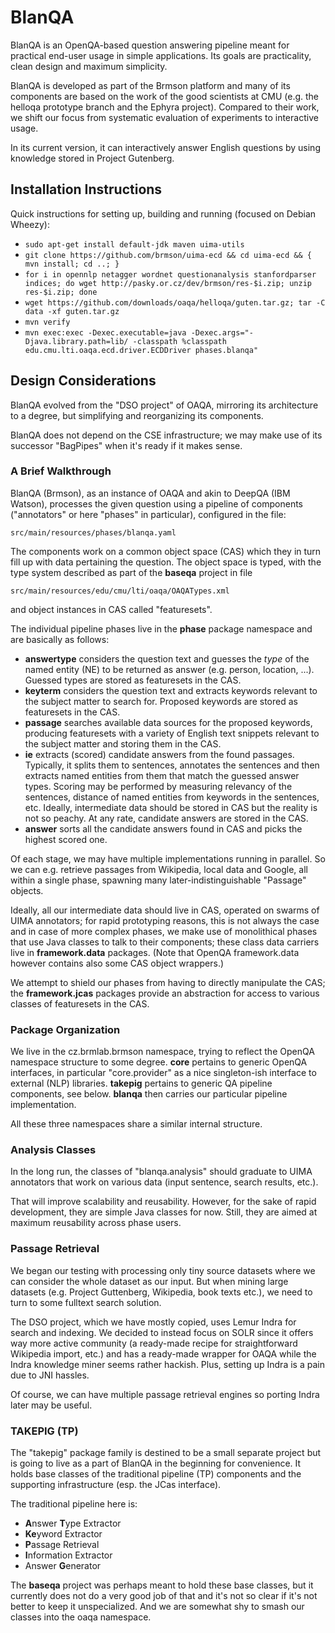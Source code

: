 BlanQA
======

BlanQA is an OpenQA-based question answering pipeline meant for practical
end-user usage in simple applications.  Its goals are practicality, clean
design and maximum simplicity.

BlanQA is developed as part of the Brmson platform and many of its components
are based on the work of the good scientists at CMU (e.g. the helloqa prototype
branch and the Ephyra project).  Compared to their work, we shift our focus
from systematic evaluation of experiments to interactive usage.

In its current version, it can interactively answer English questions
by using knowledge stored in Project Gutenberg.

## Installation Instructions

Quick instructions for setting up, building and running (focused on Debian Wheezy):
  * ``sudo apt-get install default-jdk maven uima-utils``
  * ``git clone https://github.com/brmson/uima-ecd && cd uima-ecd && { mvn install; cd ..; }``
  * ``for i in opennlp netagger wordnet questionanalysis stanfordparser indices; do wget http://pasky.or.cz/dev/brmson/res-$i.zip; unzip res-$i.zip; done``
  * ``wget https://github.com/downloads/oaqa/helloqa/guten.tar.gz; tar -C data -xf guten.tar.gz``
  * ``mvn verify``
  * ``mvn exec:exec -Dexec.executable=java -Dexec.args="-Djava.library.path=lib/ -classpath %classpath edu.cmu.lti.oaqa.ecd.driver.ECDDriver phases.blanqa"``


## Design Considerations

BlanQA evolved from the "DSO project" of OAQA, mirroring its architecture
to a degree, but simplifying and reorganizing its components.

BlanQA does not depend on the CSE infrastructure; we may make use of its
successor "BagPipes" when it's ready if it makes sense.

### A Brief Walkthrough

BlanQA (Brmson), as an instance of OAQA and akin to DeepQA (IBM Watson),
processes the given question using a pipeline of components ("annotators"
or here "phases" in particular), configured in the file:

	src/main/resources/phases/blanqa.yaml

The components work on a common object space (CAS) which they in turn
fill up with data pertaining the question. The object space is typed,
with the type system described as part of the **baseqa** project in file

	src/main/resources/edu/cmu/lti/oaqa/OAQATypes.xml

and object instances in CAS called "featuresets".

The individual pipeline phases live in the **phase** package namespace
and are basically as follows:

  * **answertype** considers the question text and guesses the *type*
    of the named entity (NE) to be returned as answer (e.g. person,
    location, ...). Guessed types are stored as featuresets in the CAS.
  * **keyterm** considers the question text and extracts keywords
    relevant to the subject matter to search for.  Proposed keywords
    are stored as featuresets in the CAS.
  * **passage** searches available data sources for the proposed
    keywords, producing featuresets with a variety of English text
    snippets relevant to the subject matter and storing them in the CAS.
  * **ie** extracts (scored) candidate answers from the found passages.
    Typically, it splits them to sentences, annotates the sentences and
    then extracts named entities from them that match the guessed answer
    types. Scoring may be performed by measuring relevancy of the
    sentences, distance of named entities from keywords in the sentences,
    etc. Ideally, intermediate data should be stored in CAS but the reality
    is not so peachy. At any rate, candidate answers are stored in the CAS.
  * **answer** sorts all the candidate answers found in CAS and picks
    the highest scored one.

Of each stage, we may have multiple implementations running in parallel.
So we can e.g. retrieve passages from Wikipedia, local data and Google,
all within a single phase, spawning many later-indistinguishable "Passage"
objects.

Ideally, all our intermediate data should live in CAS, operated on swarms
of UIMA annotators; for rapid prototyping reasons, this is not always
the case and in case of more complex phases, we make use of monolithical
phases that use Java classes to talk to their components; these class
data carriers live in **framework.data** packages. (Note that OpenQA
framework.data however contains also some CAS object wrappers.)

We attempt to shield our phases from having to directly manipulate the CAS;
the **framework.jcas** packages provide an abstraction for access to various
classes of featuresets in the CAS.

### Package Organization

We live in the cz.brmlab.brmson namespace, trying to reflect the OpenQA
namespace structure to some degree. **core** pertains to generic OpenQA
interfaces, in particular "core.provider" as a nice singleton-ish interface
to external (NLP) libraries. **takepig** pertains to generic QA pipeline
components, see below. **blanqa** then carries our particular pipeline
implementation.

All these three namespaces share a similar internal structure.

### Analysis Classes

In the long run, the classes of "blanqa.analysis" should graduate to
UIMA annotators that work on various data (input sentence, search results, etc.).

That will improve scalability and reusability.  However, for the sake of rapid
development, they are simple Java classes for now.  Still, they are aimed at
maximum reusability across phase users.

### Passage Retrieval

We began our testing with processing only tiny source datasets where we can
consider the whole dataset as our input. But when mining large datasets
(e.g. Project Guttenberg, Wikipedia, book texts etc.), we need to turn
to some fulltext search solution.

The DSO project, which we have mostly copied, uses Lemur Indra for search
and indexing. We decided to instead focus on SOLR since it offers way more
active community (a ready-made recipe for straightforward Wikipedia import,
etc.) and has a ready-made wrapper for OAQA while the Indra knowledge miner
seems rather hackish. Plus, setting up Indra is a pain due to JNI hassles.

Of course, we can have multiple passage retrieval engines so porting Indra
later may be useful.

### TAKEPIG (TP)

The "takepig" package family is destined to be a small separate project but
is going to live as a part of BlanQA in the beginning for convenience.
It holds base classes of the traditional pipeline (TP) components and the
supporting infrastructure (esp. the JCas interface).

The traditional pipeline here is:
  * **A**nswer **T**ype Extractor
  * **Ke**yword Extractor
  * **P**assage Retrieval
  * **I**nformation Extractor
  * Answer **G**enerator

The **baseqa** project was perhaps meant to hold these base classes, but it
currently does not do a very good job of that and it's not so clear if it's
not better to keep it unspecialized.  And we are somewhat shy to smash our
classes into the oaqa namespace.
